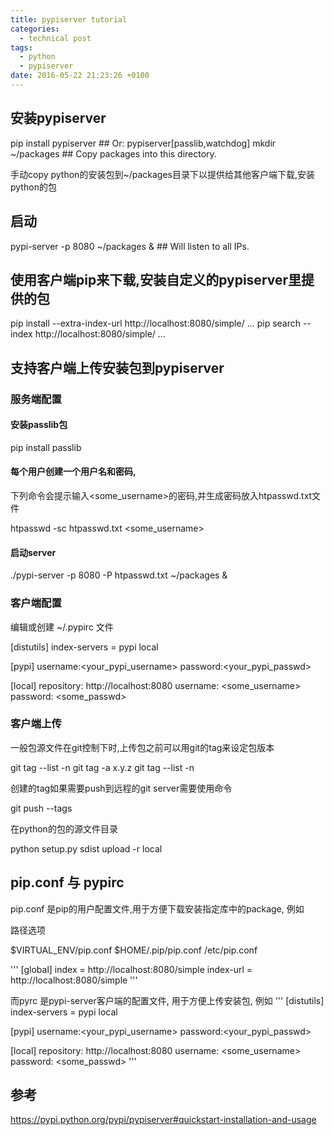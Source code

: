 ```yaml
---
title: pypiserver tutorial
categories:
  - technical post
tags:
  - python
  - pypiserver
date: 2016-05-22 21:23:26 +0100
---
```


## 安装pypiserver

pip install pypiserver                ## Or: pypiserver[passlib,watchdog]
mkdir ~/packages                      ## Copy packages into this directory.

手动copy python的安装包到~/packages目录下以提供给其他客户端下载,安装python的包

## 启动
pypi-server -p 8080 ~/packages &      ## Will listen to all IPs.

## 使用客户端pip来下载,安装自定义的pypiserver里提供的包

pip install  --extra-index-url http://localhost:8080/simple/ ...
pip search --index http://localhost:8080/simple/ ...

## 支持客户端上传安装包到pypiserver

### 服务端配置

#### 安装passlib包

pip install passlib

#### 每个用户创建一个用户名和密码,
下列命令会提示输入<some_username>的密码,并生成密码放入htpasswd.txt文件

htpasswd -sc htpasswd.txt <some_username>

#### 启动server

./pypi-server -p 8080 -P htpasswd.txt ~/packages &

### 客户端配置

编辑或创建 ~/.pypirc 文件

[distutils]
index-servers =
  pypi
  local

[pypi]
username:<your_pypi_username>
password:<your_pypi_passwd>

[local]
repository: http://localhost:8080
username: <some_username>
password: <some_passwd>


### 客户端上传

一般包源文件在git控制下时,上传包之前可以用git的tag来设定包版本

git tag --list -n
git tag -a x.y.z
git tag --list -n


创建的tag如果需要push到远程的git server需要使用命令

git push --tags

在python的包的源文件目录

python setup.py sdist upload -r local

## pip.conf 与 pypirc

pip.conf 是pip的用户配置文件,用于方便下载安装指定库中的package, 例如

路径选项

$VIRTUAL_ENV/pip.conf
$HOME/.pip/pip.conf
/etc/pip.conf

'''
[global]
index = http://localhost:8080/simple
index-url = http://localhost:8080/simple
'''

而pyrc 是pypi-server客户端的配置文件, 用于方便上传安装包, 例如
'''
[distutils]
index-servers =
  pypi
  local

[pypi]
username:<your_pypi_username>
password:<your_pypi_passwd>

[local]
repository: http://localhost:8080
username: <some_username>
password: <some_passwd>
'''
## 参考

https://pypi.python.org/pypi/pypiserver#quickstart-installation-and-usage
